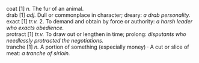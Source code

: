 coat [1] _n._ The fur of an animal.  
drab [1] _adj._ Dull or commonplace in character; dreary: _a drab personality._  
exact [1] _tr.v._ 2. To demand and obtain by force or authority: _a harsh leader who exacts obedience._  
protract [1] _tr.v._  To draw out or lengthen in time; prolong: _disputants who needlessly protracted the negotiations._  
tranche [1] _n._ A portion of something (especially money) ·  A cut or slice of meat: _a tranche of sirloin._  

